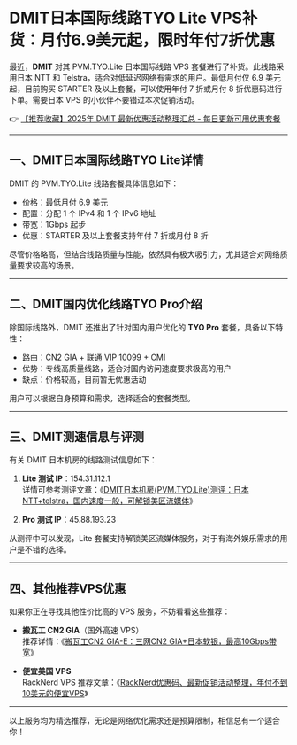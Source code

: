 # DMIT日本国际线路TYO Lite VPS补货：月付6.9美元起，限时年付7折优惠

最近，**DMIT** 对其 PVM.TYO.Lite 日本国际线路 VPS 套餐进行了补货。此线路采用日本 NTT 和 Telstra，适合对低延迟网络有需求的用户。最低月付仅 6.9 美元起，目前购买 STARTER 及以上套餐，可以使用年付 7 折或月付 8 折优惠码进行下单。需要日本 VPS 的小伙伴不要错过本次促销活动。

👉 [【推荐收藏】2025年 DMIT 最新优惠活动整理汇总 - 每日更新可用优惠套餐](https://bit.ly/dmit_coupon)

---

## 一、DMIT日本国际线路TYO Lite详情

DMIT 的 PVM.TYO.Lite 线路套餐具体信息如下：

- 价格：最低月付 6.9 美元
- 配置：分配 1 个 IPv4 和 1 个 IPv6 地址
- 带宽：1Gbps 起步
- 优惠：STARTER 及以上套餐支持年付 7 折或月付 8 折

尽管价格略高，但结合线路质量与性能，依然具有极大吸引力，尤其适合对网络质量要求较高的场景。

---

## 二、DMIT国内优化线路TYO Pro介绍

除国际线路外，DMIT 还推出了针对国内用户优化的 **TYO Pro** 套餐，具备以下特性：

- 路由：CN2 GIA + 联通 VIP 10099 + CMI
- 优势：专线高质量线路，适合对国内访问速度要求极高的用户
- 缺点：价格较高，目前暂无优惠活动

用户可以根据自身预算和需求，选择适合的套餐类型。

---

## 三、DMIT测速信息与评测

有关 DMIT 日本机房的线路测试信息如下：

1. **Lite 测试 IP**：154.31.112.1  
   详情可参考测评文章：《[DMIT日本机房(PVM.TYO.Lite)测评：日本NTT+telstra，国内速度一般，可解锁美区流媒体](https://www.vpsgo.com/dmit-tyo-lite-test.html)》

2. **Pro 测试 IP**：45.88.193.23

从测评中可以发现，Lite 套餐支持解锁美区流媒体服务，对于有海外娱乐需求的用户是不错的选择。

---

## 四、其他推荐VPS优惠

如果你正在寻找其他性价比高的 VPS 服务，不妨看看这些推荐：

- **搬瓦工 CN2 GIA**（国外高速 VPS）  
  推荐详情：《[搬瓦工CN2 GIA-E：三网CN2 GIA+日本软银，最高10Gbps带宽](https://www.vpsgo.com/bandwagonhost-cn2-gia-ecommerce.html)》

- **便宜美国 VPS**  
  RackNerd VPS 推荐文章：《[RackNerd优惠码、最新促销活动整理，年付不到10美元的便宜VPS](https://www.vpsgo.com/racknerd-coupons.html)》

---

以上服务均为精选推荐，无论是网络优化需求还是预算限制，相信总有一个适合你！